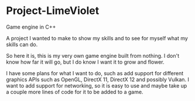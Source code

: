 # Project-LimeViolet
Game engine in C++ 

A project I wanted to make to show my skills and to see for myself what my skills can do. 

So here it is, this is my very own game engine built from nothing. I don't know how far it will go, but I do know I want it to grow and flower. 

I have some plans for what I want to do, such as add support for different graphics APIs such as OpenGL, DirectX 11, DirectX 12 and possibly Vulkan. I want to add support for networking, so it is easy to use and maybe take up a couple more lines of code for it to be added to a game.
